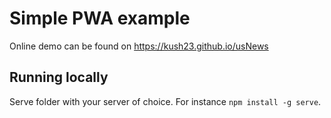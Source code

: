 # Simple PWA example 

Online demo can be found on https://kush23.github.io/usNews

## Running locally

Serve folder with your server of choice. For instance `npm install -g serve`.

